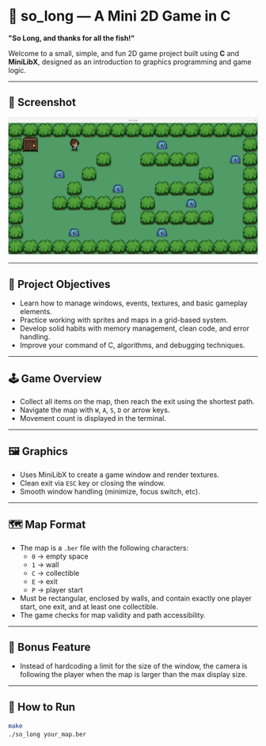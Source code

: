 
# 🐬 so_long — A Mini 2D Game in C

**"So Long, and thanks for all the fish!"**

Welcome to a small, simple, and fun 2D game project built using **C** and **MiniLibX**, designed as an introduction to graphics programming and game logic.

---

## 📸 Screenshot

![Game Screenshot](/assets/screen/42map.png)

---

## 🎯 Project Objectives

- Learn how to manage windows, events, textures, and basic gameplay elements.
- Practice working with sprites and maps in a grid-based system.
- Develop solid habits with memory management, clean code, and error handling.
- Improve your command of C, algorithms, and debugging techniques.

---

## 🕹️ Game Overview

- Collect all items on the map, then reach the exit using the shortest path.
- Navigate the map with `W`, `A`, `S`, `D` or arrow keys.
- Movement count is displayed in the terminal.

---

## 🖼️ Graphics

- Uses MiniLibX to create a game window and render textures.
- Clean exit via `ESC` key or closing the window.
- Smooth window handling (minimize, focus switch, etc).

---

## 🗺️ Map Format

- The map is a `.ber` file with the following characters:
  - `0` → empty space  
  - `1` → wall  
  - `C` → collectible  
  - `E` → exit  
  - `P` → player start
- Must be rectangular, enclosed by walls, and contain exactly one player start, one exit, and at least one collectible.
- The game checks for map validity and path accessibility.

---

## 🚀 Bonus Feature

- Instead of hardcoding a limit for the size of the window, the camera is following the player when the map is larger than the max display size.

---

## 📁 How to Run

```bash
make
./so_long your_map.ber
